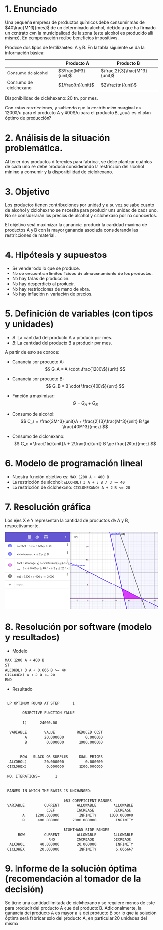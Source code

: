 # 1. Enunciado

Una pequeña empresa de productos químicos debe consumir más de $40\frac{M^3}{mes}$ de un determinado alcohol, debido a que ha firmado un contrato con la municipalidad de la zona (este alcohol es producido allí mismo). En compensación recibe beneficios impositivos.

Produce dos tipos de fertilizantes: A y B. En la tabla siguiente se da la información básica:

|                        | Producto A          | Producto B            |
|------------------------|---------------------|-----------------------|
| Consumo de alcohol     | $3\frac{M^3}{unit}$ | $\frac{2}{3}\frac{M^3}{unit}$ |
| Consumo de ciclohexano | $1\frac{tn}{unit}$  | $2\frac{tn}{unit}$    |

Disponibilidad de ciclohexano: 20 tn. por mes.

Con estas restricciones, y sabiendo que la contribución marginal es 1200\$/u para el producto A y
400\$/u para el producto B, ¿cuál es el plan óptimo de producción?


# 2. Análisis de la situación problemática.

Al tener dos productos diferentes para fabricar, se debe
plantear cuántos de cada uno se debe producir considerando la restricción del alcohol mínimo a
consumir y la disponibilidad de ciclohexano.

# 3. Objetivo

Los productos tienen contribuciones por unidad y a su vez se sabe cuánto de alcohol y ciclohexano se
necesita para producir una unidad de cada uno. No se considerarán los precios de alcohol y ciclohexano
por no conocerlos.

El objetivo será maximizar la ganancia: producir la cantidad máxima de productos A y B con la mayor
ganancia asociada considerando las restricciones de material.

# 4. Hipótesis y supuestos

- Se vende todo lo que se produce.
- No se encuentran límites físicos de almacenamiento de los productos.
- No hay fallas de producción.
- No hay desperdicio al producir.
- No hay restricciones de mano de obra.
- No hay inflación ni variación de precios.

# 5. Definición de variables (con tipos y unidades)

- $A$: La cantidad del producto A a producir por mes.
- $B$: La cantidad del producto B a producir por mes.

A partir de esto se conoce:

- Ganancia por producto A:
$$
G_A = A \cdot \frac{1200\$}{unit}
$$

- Ganancia por producto B:
$$
G_B = B \cdot \frac{400\$}{unit}
$$

- Función a maximizar:
$$
G = G_A + G_B
$$

- Consumo de alcohol:
$$
C_a = \frac{3M^3}{unit}A + \frac{2}{3}\frac{M^3}{unit} B \ge \frac{40M^3}{mes}
$$

- Consumo de ciclohexano:
$$
C_c = \frac{1tn}{unit}A + 2\frac{tn}{unit} B \ge \frac{20tn}{mes}
$$

# 6. Modelo de programación lineal

- Nuestra función objetivo es: `MAX 1200 A + 400 B`
- La restricción de alcohol: `ALCOHOL) 3 A + 2 B / 3 >= 40`
- La restricción de ciclohexano: `CICLOHEXANO) A + 2 B <= 20`

# 7. Resolución gráfica

Los ejes X e Y representan la cantidad de productos de A y B, respectivamente.

![](1.1_grafico.png)

# 8. Resolución por software (modelo y resultados)

- Modelo

```
MAX 1200 A + 400 B
ST
ALCOHOL) 3 A + 0.666 B >= 40
CICLOHEX) A + 2 B <= 20
END
```

- Resultado

```

 LP OPTIMUM FOUND AT STEP      1

        OBJECTIVE FUNCTION VALUE

        1)      24000.00

  VARIABLE        VALUE          REDUCED COST
         A        20.000000          0.000000
         B         0.000000       2000.000000


       ROW   SLACK OR SURPLUS     DUAL PRICES
  ALCOHOL)        20.000000          0.000000
 CICLOHEX)         0.000000       1200.000000

 NO. ITERATIONS=       1


 RANGES IN WHICH THE BASIS IS UNCHANGED:

                           OBJ COEFFICIENT RANGES
 VARIABLE         CURRENT        ALLOWABLE        ALLOWABLE
                   COEF          INCREASE         DECREASE
        A     1200.000000         INFINITY      1000.000000
        B      400.000000      2000.000000         INFINITY

                           RIGHTHAND SIDE RANGES
      ROW         CURRENT        ALLOWABLE        ALLOWABLE
                    RHS          INCREASE         DECREASE
  ALCOHOL       40.000000        20.000000         INFINITY
 CICLOHEX       20.000000         INFINITY         6.666667
```

# 9. Informe de la solución óptima (recomendación al tomador de la decisión)

Se tiene una cantidad limitada de ciclohexano y se requiere menos de este para producir del producto
A que del producto B. Adicionalmente, la ganancia del producto A es mayor a la del producto B por lo
que la solución óptima será fabricar solo del producto A, en particular 20 unidades del mismo